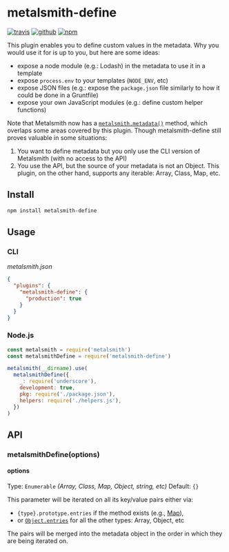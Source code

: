 # metalsmith-define

[![travis](https://img.shields.io/travis/aymericbeaumet/metalsmith-define?style=flat-square&logo=travis)](https://travis-ci.org/aymericbeaumet/metalsmith-define)
[![github](https://img.shields.io/github/issues/aymericbeaumet/metalsmith-define?style=flat-square&logo=github)](https://github.com/aymericbeaumet/metalsmith-define/issues)
[![npm](https://img.shields.io/npm/v/metalsmith-define?style=flat-square&logo=npm)](https://www.npmjs.com/package/metalsmith-define)

This plugin enables you to define custom values in the metadata. Why you
would use it for is up to you, but here are some ideas:

- expose a node module (e.g.: Lodash) in the metadata to use it in a
  template
- expose `process.env` to your templates (`NODE_ENV`, etc)
- expose JSON files (e.g.: expose the `package.json` file similarly to how
  it could be done in a Gruntfile)
- expose your own JavaScript modules (e.g.: define custom helper functions)

Note that Metalsmith now has a [`metalsmith.metadata()`](https://metalsmith.io/#-metadata-json-) method, which overlaps some areas covered by this plugin. Though metalsmith-define still proves valuable in some situations:
1. You want to define metadata but you only use the CLI version of Metalsmith (with no access to the API)
2. You use the API, but the source of your metadata is not an Object. This plugin, on the other hand, supports any iterable: Array, Class, Map, etc.

## Install

```sh
npm install metalsmith-define
```

## Usage

### CLI

_metalsmith.json_

```json
{
  "plugins": {
    "metalsmith-define": {
      "production": true
    }
  }
}
```

### Node.js

```javascript
const metalsmith = require('metalsmith')
const metalsmithDefine = require('metalsmith-define')

metalsmith(__dirname).use(
  metalsmithDefine({
    _: require('underscore'),
    development: true,
    pkg: require('./package.json'),
    helpers: require('./helpers.js'),
  })
)
```

## API

### metalsmithDefine(options)

#### options

Type: `Enumerable` _(Array, Class, Map, Object, string, etc)_
Default: `{}`

This parameter will be iterated on all its key/value pairs either via:

- `{type}.prototype.entries` if the method exists (e.g.,
  [Map](https://developer.mozilla.org/en-US/docs/Web/JavaScript/Reference/Global_Objects/Map/entries)),
- or
  [`Object.entries`](https://developer.mozilla.org/en-US/docs/Web/JavaScript/Reference/Global_Objects/Object/entries)
  for all the other types: Array, Object, etc

The pairs will be merged into the metadata object in the order in which they are
being iterated on.
